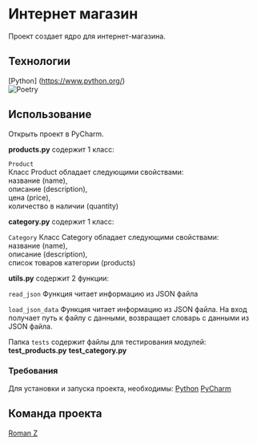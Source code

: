 # Интернет магазин

Проект создает ядро для интернет-магазина.

## Технологии
[Python] (https://www.python.org/)  
![Poetry](https://img.shields.io/badge/Poetry-%233B82F6.svg?style=for-the-badge&logo=poetry&logoColor=0B3D8D)

## Использование
Открыть проект в PyCharm.  

**products.py** содержит 1 класс:

`Product`  
Класс Product обладает следующими свойствами:  
  название (name),  
  описание (description),  
  цена (price),  
  количество в наличии (quantity)  

**category.py** содержит 1 класс:

`Category`
Класс Category обладает следующими свойствами:  
  название (name),  
  описание (description),  
  список товаров категории (products)  

**utils.py** содержит 2 функции:

`read_json`
Функция читает информацию из JSON файла

`load_json_data`
Функция читает информацию из JSON файла.
На вход получает путь к файлу с данными, возвращает
словарь с данными из JSON файла.

Папка `tests` содержит файлы для тестирования модулей:  
**test_products.py**
**test_category.py**

### Требования
Для установки и запуска проекта, необходимы:
[Python](https://www.python.org/)
[PyCharm](https://www.jetbrains.com/pycharm/)

## Команда проекта
[Roman Z](roman-z@inbox.ru)